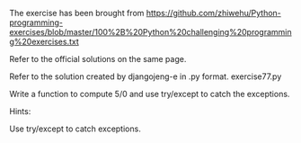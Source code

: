 The exercise has been brought from https://github.com/zhiwehu/Python-programming-exercises/blob/master/100%2B%20Python%20challenging%20programming%20exercises.txt

Refer to the official solutions on the same page.

Refer to the solution created by djangojeng-e in .py format. exercise77.py

Write a function to compute 5/0 and use try/except to catch the exceptions.

Hints:

Use try/except to catch exceptions.
